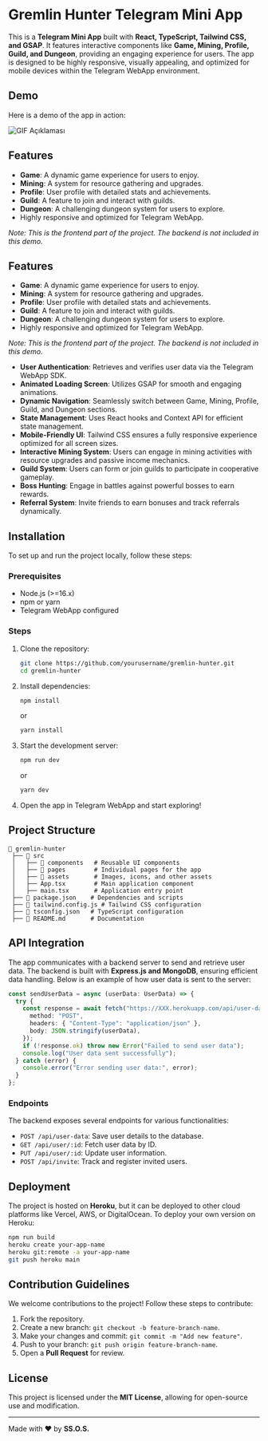 # Gremlin Hunter Telegram Mini App

This is a **Telegram Mini App** built with **React, TypeScript, Tailwind CSS, and GSAP**. It features interactive components like **Game, Mining, Profile, Guild, and Dungeon**, providing an engaging experience for users. The app is designed to be highly responsive, visually appealing, and optimized for mobile devices within the Telegram WebApp environment.

## Demo

Here is a demo of the app in action:

![GIF Açıklaması](https://github.com/sixtyonestorm/grmfront/blob/master/0207.gif)

## Features

- **Game**: A dynamic game experience for users to enjoy.
- **Mining**: A system for resource gathering and upgrades.
- **Profile**: User profile with detailed stats and achievements.
- **Guild**: A feature to join and interact with guilds.
- **Dungeon**: A challenging dungeon system for users to explore.
- Highly responsive and optimized for Telegram WebApp.

*Note: This is the frontend part of the project. The backend is not included in this demo.*

## Features

- **Game**: A dynamic game experience for users to enjoy.
- **Mining**: A system for resource gathering and upgrades.
- **Profile**: User profile with detailed stats and achievements.
- **Guild**: A feature to join and interact with guilds.
- **Dungeon**: A challenging dungeon system for users to explore.
- Highly responsive and optimized for Telegram WebApp.

*Note: This is the frontend part of the project. The backend is not included in this demo.*

- **User Authentication**: Retrieves and verifies user data via the Telegram WebApp SDK.
- **Animated Loading Screen**: Utilizes GSAP for smooth and engaging animations.
- **Dynamic Navigation**: Seamlessly switch between Game, Mining, Profile, Guild, and Dungeon sections.
- **State Management**: Uses React hooks and Context API for efficient state management.
- **Mobile-Friendly UI**: Tailwind CSS ensures a fully responsive experience optimized for all screen sizes.
- **Interactive Mining System**: Users can engage in mining activities with resource upgrades and passive income mechanics.
- **Guild System**: Users can form or join guilds to participate in cooperative gameplay.
- **Boss Hunting**: Engage in battles against powerful bosses to earn rewards.
- **Referral System**: Invite friends to earn bonuses and track referrals dynamically.

## Installation

To set up and run the project locally, follow these steps:

### Prerequisites

- Node.js (>=16.x)
- npm or yarn
- Telegram WebApp configured

### Steps

1. Clone the repository:
   ```sh
   git clone https://github.com/yourusername/gremlin-hunter.git
   cd gremlin-hunter
   ```
2. Install dependencies:
   ```sh
   npm install
   ```
   or
   ```sh
   yarn install
   ```
3. Start the development server:
   ```sh
   npm run dev
   ```
   or
   ```sh
   yarn dev
   ```
4. Open the app in Telegram WebApp and start exploring!

## Project Structure

```
📂 gremlin-hunter
 ├── 📁 src
 │   ├── 📁 components   # Reusable UI components
 │   ├── 📁 pages        # Individual pages for the app
 │   ├── 📁 assets       # Images, icons, and other assets
 │   ├── App.tsx        # Main application component
 │   ├── main.tsx       # Application entry point
 ├── 📄 package.json    # Dependencies and scripts
 ├── 📄 tailwind.config.js # Tailwind CSS configuration
 ├── 📄 tsconfig.json   # TypeScript configuration
 ├── 📄 README.md       # Documentation
```

## API Integration

The app communicates with a backend server to send and retrieve user data. The backend is built with **Express.js and MongoDB**, ensuring efficient data handling. Below is an example of how user data is sent to the server:

```ts
const sendUserData = async (userData: UserData) => {
  try {
    const response = await fetch("https://XXX.herokuapp.com/api/user-data", {
      method: "POST",
      headers: { "Content-Type": "application/json" },
      body: JSON.stringify(userData),
    });
    if (!response.ok) throw new Error("Failed to send user data");
    console.log("User data sent successfully");
  } catch (error) {
    console.error("Error sending user data:", error);
  }
};
```

### Endpoints

The backend exposes several endpoints for various functionalities:

- `POST /api/user-data`: Save user details to the database.
- `GET /api/user/:id`: Fetch user data by ID.
- `PUT /api/user/:id`: Update user information.
- `POST /api/invite`: Track and register invited users.

## Deployment

The project is hosted on **Heroku**, but it can be deployed to other cloud platforms like Vercel, AWS, or DigitalOcean. To deploy your own version on Heroku:

```sh
npm run build
heroku create your-app-name
heroku git:remote -a your-app-name
git push heroku main
```

## Contribution Guidelines

We welcome contributions to the project! Follow these steps to contribute:

1. Fork the repository.
2. Create a new branch: `git checkout -b feature-branch-name`.
3. Make your changes and commit: `git commit -m "Add new feature"`.
4. Push to your branch: `git push origin feature-branch-name`.
5. Open a **Pull Request** for review.

## License

This project is licensed under the **MIT License**, allowing for open-source use and modification.

---

Made with ❤️ by **SS.O.S.**

